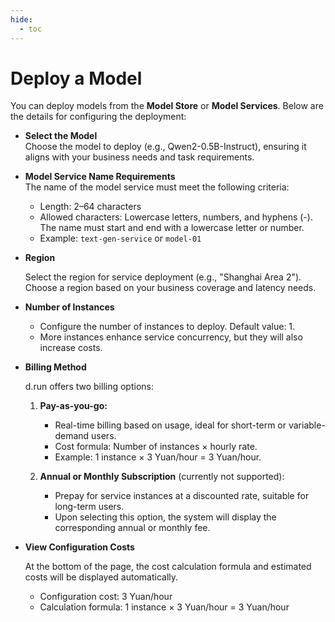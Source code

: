 ```yaml
---
hide:
  - toc
---
```


# Deploy a Model

You can deploy models from the **Model Store** or **Model Services**. Below are the details for configuring the deployment:

- **Select the Model**  
  Choose the model to deploy (e.g., Qwen2-0.5B-Instruct), ensuring it aligns with your business needs and task requirements.
  
- **Model Service Name Requirements**  
    The name of the model service must meet the following criteria:

    - Length: 2–64 characters
    - Allowed characters: Lowercase letters, numbers, and hyphens (-). The name must start and end with a lowercase letter or number.
    - Example: `text-gen-service` or `model-01`
  
- **Region**

  Select the region for service deployment (e.g., "Shanghai Area 2"). Choose a region based on your business coverage and latency needs.

- **Number of Instances**

    - Configure the number of instances to deploy. Default value: 1.  
    - More instances enhance service concurrency, but they will also increase costs.

- **Billing Method**
  
    d.run offers two billing options:

    1. **Pay-as-you-go:**
        
        - Real-time billing based on usage, ideal for short-term or variable-demand users.
        - Cost formula: Number of instances × hourly rate.
        - Example: 1 instance × 3 Yuan/hour = 3 Yuan/hour.

    2. **Annual or Monthly Subscription** (currently not supported):
        
        - Prepay for service instances at a discounted rate, suitable for long-term users.
        - Upon selecting this option, the system will display the corresponding annual or monthly fee.

- **View Configuration Costs**

    At the bottom of the page, the cost calculation formula and estimated costs will be displayed automatically.

    - Configuration cost: 3 Yuan/hour
    - Calculation formula: 1 instance × 3 Yuan/hour = 3 Yuan/hour
